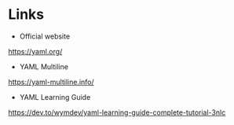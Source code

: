 # Links

- Official website

<https://yaml.org/>

- YAML Multiline

<https://yaml-multiline.info/>

- YAML Learning Guide

<https://dev.to/wymdev/yaml-learning-guide-complete-tutorial-3nlc>
